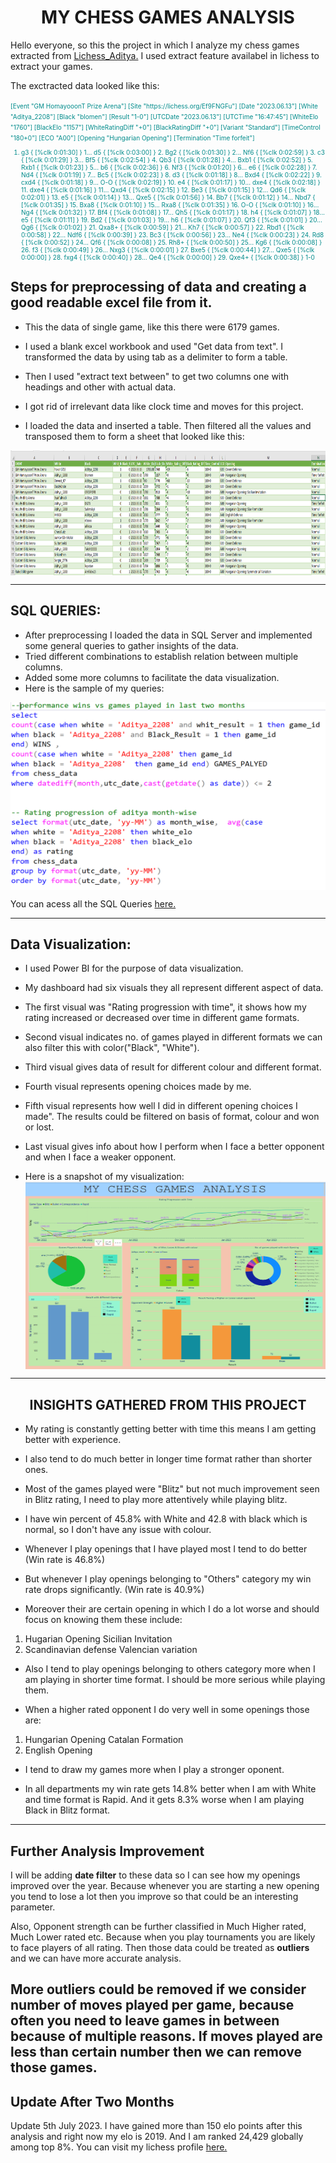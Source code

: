 <h1 align="center">
MY CHESS GAMES ANALYSIS
</h1>

Hello everyone, so this the project in which I analyze my chess games extracted from [Lichess_Aditya.](https://lichess.org/@/Aditya_2208) I used extract feature availabel in lichess to extract your games.

The exctracted data looked like this:

<span style="color:darkcyan ;font-courier:700;font-size:10px">
   [Event "GM HomayooonT Prize Arena"]
[Site "https://lichess.org/Ef9FNGFu"]
[Date "2023.06.13"]
[White "Aditya_2208"]
[Black "blomen"]
[Result "1-0"]
[UTCDate "2023.06.13"]
[UTCTime "16:47:45"]
[WhiteElo "1760"]
[BlackElo "1157"]
[WhiteRatingDiff "+0"]
[BlackRatingDiff "+0"]
[Variant "Standard"]
[TimeControl "180+0"]
[ECO "A00"]
[Opening "Hungarian Opening"]
[Termination "Time forfeit"]

1. g3 { [%clk 0:01:30] } 1... d5 { [%clk 0:03:00] } 2. Bg2 { [%clk 0:01:30] } 2... Nf6 { [%clk 0:02:59] } 3. c3 { [%clk 0:01:29] } 3... Bf5 { [%clk 0:02:54] } 4. Qb3 { [%clk 0:01:28] } 4... Bxb1 { [%clk 0:02:52] } 5. Rxb1 { [%clk 0:01:23] } 5... b6 { [%clk 0:02:36] } 6. Nf3 { [%clk 0:01:20] } 6... e6 { [%clk 0:02:28] } 7. Nd4 { [%clk 0:01:19] } 7... Bc5 { [%clk 0:02:23] } 8. d3 { [%clk 0:01:18] } 8... Bxd4 { [%clk 0:02:22] } 9. cxd4 { [%clk 0:01:18] } 9... O-O { [%clk 0:02:19] } 10. e4 { [%clk 0:01:17] } 10... dxe4 { [%clk 0:02:18] } 11. dxe4 { [%clk 0:01:16] } 11... Qxd4 { [%clk 0:02:15] } 12. Be3 { [%clk 0:01:15] } 12... Qd6 { [%clk 0:02:01] } 13. e5 { [%clk 0:01:14] } 13... Qxe5 { [%clk 0:01:56] } 14. Bb7 { [%clk 0:01:12] } 14... Nbd7 { [%clk 0:01:35] } 15. Bxa8 { [%clk 0:01:10] } 15... Rxa8 { [%clk 0:01:35] } 16. O-O { [%clk 0:01:10] } 16... Ng4 { [%clk 0:01:32] } 17. Bf4 { [%clk 0:01:08] } 17... Qh5 { [%clk 0:01:17] } 18. h4 { [%clk 0:01:07] } 18... e5 { [%clk 0:01:11] } 19. Bd2 { [%clk 0:01:03] } 19... h6 { [%clk 0:01:07] } 20. Qf3 { [%clk 0:01:01] } 20... Qg6 { [%clk 0:01:02] } 21. Qxa8+ { [%clk 0:00:59] } 21... Kh7 { [%clk 0:00:57] } 22. Rbd1 { [%clk 0:00:58] } 22... Ndf6 { [%clk 0:00:39] } 23. Bc3 { [%clk 0:00:56] } 23... Ne4 { [%clk 0:00:23] } 24. Rd8 { [%clk 0:00:52] } 24... Qf6 { [%clk 0:00:08] } 25. Rh8+ { [%clk 0:00:50] } 25... Kg6 { [%clk 0:00:08] } 26. f3 { [%clk 0:00:49] } 26... Nxg3 { [%clk 0:00:01] } 27. Bxe5 { [%clk 0:00:44] } 27... Qxe5 { [%clk 0:00:00] } 28. fxg4 { [%clk 0:00:40] } 28... Qe4 { [%clk 0:00:00] } 29. Qxe4+ { [%clk 0:00:38] } 1-0 


</span>

## Steps for preprocessing of data and creating a good readable excel file  from it.

* This the data of single game, like this there were 6179 games. 

* I used a blank excel workbook and used "Get data from text". I transformed the data by using tab as a delimiter to form a table. 


* Then I used "extract text between" to get two columns one with headings and other with actual data.

* I got rid of irrelevant data like clock time and moves for this project.


* I loaded the data and inserted a table. Then filtered all the values and transposed them to form a sheet that looked like this:

<img src="excelsnip.png" 
        alt="Picture" 
        width="800" 
        height="200" 
        style="display: block; margin: 0 auto" />

---


## SQL QUERIES:
* After preprocessing I loaded the data in SQL Server and implemented some general queries to gather insights of the data.
* Tried different combinations to establish relation between multiple columns.
* Added some more columns to facilitate the data visualization.
* Here is the sample of my queries:


<img src="SQL_QUERIES_SS.png" 
        alt="Picture" 
        width="600" 
        height="300" 
        style="display: block; margin: 0 auto" />


You can acess all the SQL Queries [here.](chess_data_sql_file.sql)


---



## Data Visualization:

* I used Power BI for the purpose of data visualization.
* My dashboard had six visuals they all represent different aspect of data.
* The first visual was "Rating progression with time", it shows how my rating increased or decreased over time in different game formats.
* Second visual indicates no. of games played in different formats we can also filter this with color("Black", "White").
* Third visual gives data of result for different colour and different format.
* Fourth visual represents opening choices made by me.
* Fifth visual represents how well I did in different opening choices I made". The results could be filtered on basis of format, colour and won or lost.
* Last visual gives info about how I perform when I face a better opponent and when I face a weaker opponent. 

* Here is a snapshot of my visualization:
<img src="chess_data_visuals_03.png" 
        alt="Picture" 
        width="600" 
        height="300" 
        style="display: block; margin: 0 auto" />

---

<h2 align="center">
INSIGHTS GATHERED FROM THIS PROJECT
</h2>

* My rating is constantly getting better with time this means I am getting better with experience.
* I also tend to do much better in longer time format rather than shorter ones.
* Most of the games played were "Blitz" but not much improvement seen in Blitz rating, I need to play more attentively while playing blitz.

* I have win percent of 45.8% with White and 42.8 with black which is normal, so I don't have any issue with colour.

* Whenever I play openings that I have played most I tend to do better (Win rate is 46.8%) 
* But whenever I play openings belonging to "Others" category my win rate drops significantly. (Win rate is 
40.9%)
* Moreover their are certain opening in which I do a lot worse and should focus on knowing them these include:
1. Hugarian Opening Sicilian Invitation
2. Scandinavian defense Valencian variation

* Also I tend to play openings belonging to others category more when I am playing in shorter time format.
I should be more serious while playing them.

* When a higher rated opponent I do very well in some openings those are: 
1. Hungarian Opening Catalan Formation
2. English Opening

* I tend to draw my games more when I play a stronger oponent.
 
* In all departments my win rate gets 14.8% better when I am with White and time format is Rapid. And it gets 8.3% worse when I am playing Black in Blitz format.
---

## Further Analysis Improvement

I will be adding **date filter** to these data so I can see how my openings improved over the year. Because whenever you are  starting a new opening you tend to lose a lot then you improve so that could be an interesting parameter.

Also, Opponent strength can be further classified in Much Higher rated, Much Lower rated etc. Because when you play tournaments you are likely to face players of all rating.
Then those data could be treated as **outliers** and we can have more accurate analysis. 

More outliers could be removed if we consider number of moves played per game, because often you need to leave games in between because of multiple reasons. If moves played are less than certain number then we can remove those games.
--- 
## Update After Two Months 
Update 5th July 2023. 
I have gained more than 150 elo points after this analysis and right now my elo is 2019. And I am ranked 24,429 globally among top 8%. You can visit my lichess profile [here.](https://lichess.org/@/Aditya_2208)

